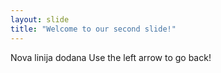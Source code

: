 ```yaml
---
layout: slide
title: "Welcome to our second slide!"
---
```

Nova linija dodana
Use the left arrow to go back!
